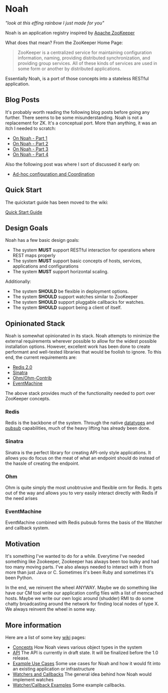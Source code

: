 # Noah
_"look at this effing rainbow I just made for you"_

Noah is an application registry inspired by [Apache ZooKeeper](http://zookeeper.apache.org)

What does that mean? From the ZooKeeper Home Page:

> ZooKeeper is a centralized service for maintaining configuration information, naming, providing distributed synchronization, and providing group services. All of these kinds of services are used in some form or another by distributed applications.

Essentially Noah, is a port of those concepts into a stateless RESTful application.

## Blog Posts
It's probably worth reading the following blog posts before going any further. There seems to be some misunderstanding. Noah is not a replacement for ZK. It's a conceptual port. More than anything, it was an itch I needed to scratch:

- [On Noah - Part 1](http://blog.lusis.org/blog/2011/05/16/on-noah-part-1/)
- [On Noah - Part 2](http://blog.lusis.org/blog/2011/05/17/on-noah-part-2/)
- [On Noah - Part 3](http://blog.lusis.org/blog/2011/05/18/on-noah-part-3/)
- [On Noah - Part 4](http://blog.lusis.org/blog/2011/05/20/on-noah-part-4/)

Also the following post was where I sort of discussed it early on:

- [Ad-hoc configuration and Coordination](http://lusislog.blogspot.com/2011/03/ad-hoc-configuration-coordination-and.html)

## Quick Start
The quickstart guide has been moved to the wiki:

[Quick Start Guide](https://github.com/lusis/Noah/wiki/Quick-Start)

## Design Goals
Noah has a few basic design goals:

* The system **MUST** support RESTful interaction for operations where REST maps properly
* The system **MUST** support basic concepts of hosts, services, applications and configurations
* The system **MUST** support horizontal scaling.

Additionally:

* The system **SHOULD** be flexible in deployment options.
* The system **SHOULD** support watches similar to ZooKeeper
* The system **SHOULD** support pluggable callbacks for watches.
* The system **SHOULD** support being a client of itself.

## Opinionated Stack
Noah is somewhat opinionated in its stack. Noah attempts to minimize the external requirements wherever possible to allow for the widest possible installation options.
However, excellent work has been done to create performant and well-tested libraries that would be foolish to ignore. To this end, the current requirements are:

* [Redis 2.0](http://redis.io)
* [Sinatra](http://www.sinatrarb.com)
* [Ohm/Ohm-Contrib](http://ohm.keyvalue.org)
* [EventMachine](http://rubyeventmachine.com)

The above stack provides much of the functionality needed to port over ZooKeeper concepts.

### Redis
Redis is the backbone of the system. Through the native [datatypes](http://redis.io/commands) and [pubsub](http://redis.io/commands#pubsub) capabilities, much of the heavy lifting has already been done.

### Sinatra
Sinatra is the perfect library for creating API-only style applications. It allows you do focus on the meat of what an endpoint should do instead of the hassle of creating the endpoint.

### Ohm
Ohm is quite simply the most unobtrusive and flexible orm for Redis. It gets out of the way and allows you to very easily interact directly with Redis if the need arises

### EventMachine
EventMachine combined with Redis pubsub forms the basis of the Watcher and callback system.

## Motivation
It's something I've wanted to do for a while. Everytime I've needed something like Zookeeper, Zookeeper has always been too bulky and had too many moving parts. I've also always needed to interact with it from more than just Java or C. Sometimes it's been Ruby and sometimes it's been Python.

In the end, we reinvent the wheel ANYWAY. Maybe we do something like have our CM tool write our application config files with a list of memcached hosts. Maybe we write our own logic around (shudder) RMI to do some chatty broadcasting around the network for finding local nodes of type X. We always reinvent the wheel in some way.

## More information
Here are a list of some key [wiki](https://github.com/lusis/Noah/wiki) pages:

* [Concepts](https://github.com/lusis/Noah/wiki/Concepts)
    How Noah views various object types in the system
* [API](https://github.com/lusis/Noah/wiki/Stablize-API)
    The API is currently in draft state. It will be finalized before the 1.0 release.
* [Example Use Cases](https://github.com/lusis/Noah/wiki/Example-Use-Cases)
    Some use cases for Noah and how it would fit into an existing application or infrastructure
* [Watchers and Callbacks](https://github.com/lusis/Noah/wiki/Watchers-and-Callbacks)
    The general idea behind how Noah would implement watches
* [Watcher/Callback Examples](https://github.com/lusis/Noah/blob/master/examples/README.md)
    Some example callbacks.